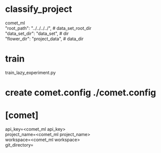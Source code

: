 # classify_project
comet_ml  
"root_path": "../../../../", # data_set_root_dir  
"data_set_dir": "data_set", # dir  
"flower_dir": "project_data", # data_dir  
# train
train_lazy_experiment.py 
#  create comet.config ./comet.config
# [comet] 
api_key=<comet_ml api_key>  
project_name=<comet_ml project_name>  
workspace=<comet_ml workspace>  
git_directory=  
